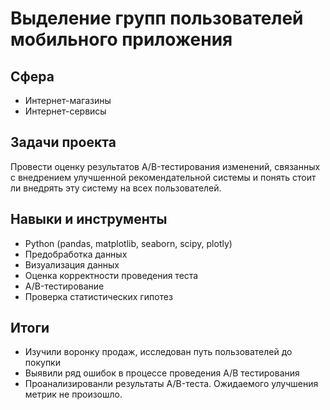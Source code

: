 # Выделение групп пользователей мобильного приложения

## Сфера

- Интернет-магазины
- Интернет-сервисы

## Задачи проекта

Провести оценку результатов A/B-тестирования изменений, связанных с внедрением улучшенной рекомендательной системы и понять стоит ли внедрять эту систему на всех пользователей.

## Навыки и инструменты

- Python (pandas, matplotlib, seaborn, scipy, plotly)
- Предобработка данных
- Визуализация данных
- Оценка корректности проведения теста
- A/B-тестирование
- Проверка статистических гипотез

## Итоги

- Изучили воронку продаж, исследован путь пользователей до покупки
- Выявили ряд ошибок в процессе проведения А/В тестирования
- Проанализированли результаты A/B-теста. Ожидаемого улучшения метрик не произошло.
